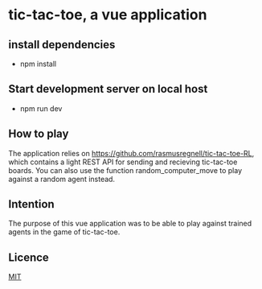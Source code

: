 # tic-tac-toe, a vue application

## install dependencies

- npm install

## Start development server on local host

- npm run dev

## How to play

The application relies on https://github.com/rasmusregnell/tic-tac-toe-RL, which contains a light REST API for sending and recieving tic-tac-toe boards. You can also use the function random_computer_move to play against a random agent instead.

## Intention

The purpose of this vue application was to be able to play against trained agents in the game of tic-tac-toe.

## Licence

[MIT](https://choosealicense.com/licenses/mit/)
